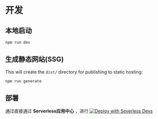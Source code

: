 # 开发

## 本地启动

```bash
npm run dev
```

## 生成静态网站(SSG)

This will create the `dist/` directory for publishing to static hosting:

```bash
npm run generate
```

## 部署
通过直接通过 **Serverless应用中心** ，进行 [![Deploy with Severless Devs](https://img.alicdn.com/imgextra/i1/O1CN01w5RFbX1v45s8TIXPz_!!6000000006118-55-tps-95-28.svg)](https://fcnext.console.aliyun.com/applications/create?template=website-vuepress)
